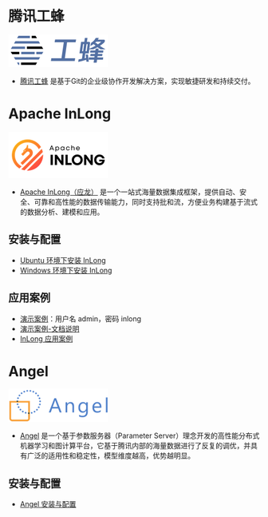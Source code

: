 # 腾讯工蜂

![logo](TGit.png)

- [腾讯工蜂](https://code.tencent.com/) 是基于Git的企业级协作开发解决方案，实现敏捷研发和持续交付。



# Apache InLong

![logo](Apache_InLong.png)
- [Apache InLong（应龙）](https://inlong.apache.org/) 是一个一站式海量数据集成框架，提供自动、安全、可靠和高性能的数据传输能力，同时支持批和流，方便业务构建基于流式的数据分析、建模和应用。

## 安装与配置
- [Ubuntu 环境下安装 InLong ](https://t.nkugame.com/#/InLong_ubuntu)
- [Windows 环境下安装 InLong ](https://t.nkugame.com/#/InLong_windows)

## 应用案例
- [演示案例](http://43.138.53.164)：用户名 admin，密码 inlong
- [演示案例-文档说明](http://43.138.53.164:8025)
- [InLong 应用案例](https://t.nkugame.com/#/InLong_Case1)


# Angel

![logo](angel_logo.png) 
- [Angel](https://github.com/Angel-ML/angel) 是一个基于参数服务器（Parameter Server）理念开发的高性能分布式机器学习和图计算平台，它基于腾讯内部的海量数据进行了反复的调优，并具有广泛的适用性和稳定性，模型维度越高，优势越明显。

## 安装与配置
- [Angel 安装与配置](https://t.nkugame.com/#/Angel_Install)